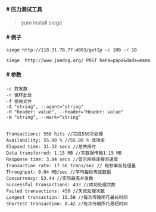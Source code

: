 #### # 压力测试工具

> yum install siege

#### # 例子

    siege http://118.31.78.77:4003/getIp -c 100 -r 10

    siege  http://www.joedog.org/ POST haha=papa&dada=mama



#### # 参数

    -c 并发数
    -r 循环此处
    -f 使用文件
    -A "string", --agent="string"
    -H "header: value", --header="Header: value"
    -m "string", --mark="string"


    Transactions: 550 hits //完成550次处理
    Availability: 55.00 % //55.00 % 成功率
    Elapsed time: 31.32 secs //总共用时
    Data transferred: 1.15 MB //共数据传输1.15 MB
    Response time: 3.04 secs //显示网络连接的速度
    Transaction rate: 17.56 trans/sec // 每秒事务处理量
    Throughput: 0.04 MB/sec //平均每秒传送数据
    Concurrency: 53.44 //实际最高并发数
    Successful transactions: 433 //成功处理次数
    Failed transactions: 450 //失败处理次数
    Longest transaction: 15.50 //每次传输所花最长时间
    Shortest transaction: 0.42 //每次传输所花最短时间
